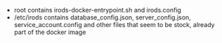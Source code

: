 - root contains irods-docker-entrypoint.sh and irods.config
- /etc/irods contains database_config.json, server_config.json, service_account.config and other files that seem to be stock, already part of the docker image
